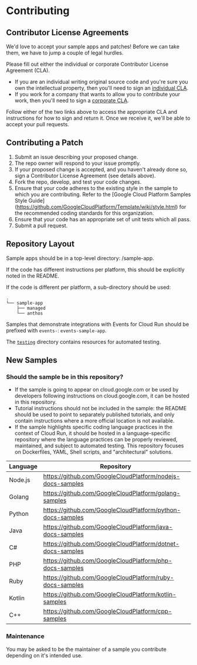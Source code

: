 # Contributing

## Contributor License Agreements

We'd love to accept your sample apps and patches! Before we can take them, we
have to jump a couple of legal hurdles.

Please fill out either the individual or corporate Contributor License Agreement
(CLA).

* If you are an individual writing original source code and you're sure you own
  the intellectual property, then you'll need to sign an [individual
  CLA](https://developers.google.com/open-source/cla/individual).
* If you work for a company that wants to allow you to contribute your work,
  then you'll need to sign a [corporate
  CLA](https://developers.google.com/open-source/cla/corporate).

Follow either of the two links above to access the appropriate CLA and
instructions for how to sign and return it. Once we receive it, we'll be able to
accept your pull requests.

## Contributing a Patch

1. Submit an issue describing your proposed change.
1. The repo owner will respond to your issue promptly.
1. If your proposed change is accepted, and you haven't already done so, sign a
   Contributor License Agreement (see details above).
1. Fork the repo, develop, and test your code changes.
1. Ensure that your code adheres to the existing style in the sample to which
   you are contributing. Refer to the
   [Google Cloud Platform Samples Style Guide]
   (https://github.com/GoogleCloudPlatform/Template/wiki/style.html) for the
   recommended coding standards for this organization.
1. Ensure that your code has an appropriate set of unit tests which all pass.
1. Submit a pull request.

## Repository Layout

Sample apps should be in a top-level directory: /sample-app.

If the code has different instructions per platform, this should be explicitly noted in the README.

If the code is different per platform, a sub-directory should be used:

```
.
└── sample-app
    ├── managed
    └── anthos
```

Samples that demonstrate integrations with Events for Cloud Run should be prefixed with `events-`: `events-sample-app`.

The [`testing`](https://github.com/GoogleCloudPlatform/cloud-run-samples/tree/master/testing) directory contains resources for automated testing.

## New Samples

### Should the sample be in this repository?

* If the sample is going to appear on cloud.google.com or be used by developers following instructions on cloud.google.com, it can be hosted in this repository.
* Tutorial instructions should not be included in the sample: the README should be used to point to separately published tutorials, and only contain instructions where a more official location is not available.
* If the sample highlights specific coding language practices in the context of Cloud Run, it should be hosted in a language-specific repository where the language practices can be properly reviewed, maintained, and subject to automated testing. This repository focuses on Dockerfiles, YAML, Shell scripts, and "architectural" solutions.

| Language | Repository                                                 |
| -------- | ---------------------------------------------------------- |
| Node.js  | https://github.com/GoogleCloudPlatform/nodejs-docs-samples |
| Golang   | https://github.com/GoogleCloudPlatform/golang-samples      |
| Python   | https://github.com/GoogleCloudPlatform/python-docs-samples |
| Java     | https://github.com/GoogleCloudPlatform/java-docs-samples   |
| C#       | https://github.com/GoogleCloudPlatform/dotnet-docs-samples |
| PHP      | https://github.com/GoogleCloudPlatform/php-docs-samples    |
| Ruby     | https://github.com/GoogleCloudPlatform/ruby-docs-samples   |
| Kotlin   | https://github.com/GoogleCloudPlatform/kotlin-samples      |
| C++      | https://github.com/GoogleCloudPlatform/cpp-samples         |


### Maintenance

You may be asked to be the maintainer of a sample you contribute depending on it's intended use.
